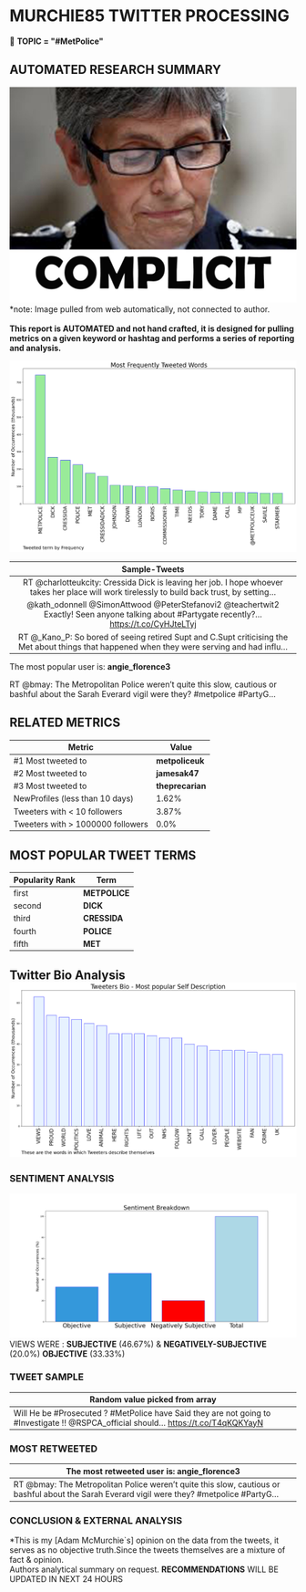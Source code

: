 # MURCHIE85 TWITTER PROCESSING 
&#x1F34E; **TOPIC = "#MetPolice"**

## AUTOMATED RESEARCH SUMMARY

![image](assets/2022-02-10hashtagImage.png)*note: Image pulled from web automatically, not connected to author.
<br></br>
<b> This report is AUTOMATED and not hand crafted, it is designed for pulling metrics on a given keyword or hashtag and performs a series of reporting and analysis.</b>



![image](assets/2022-02-10TWEETS.png)



|                **Sample-Tweets**        |
| :-------------: |
| RT @charlotteukcity: Cressida Dick is leaving her job. I hope whoever takes her place will work tirelessly to build back trust, by setting… |
| @kath_odonnell @SimonAttwood @PeterStefanovi2 @teachertwit2 Exactly! Seen anyone talking about #Partygate recently?… https://t.co/CyHJteLTyj |
| RT @_Kano_P: So bored of seeing retired Supt and C.Supt criticising the Met about things that happened when they were serving and had influ… |

The most popular user is: **angie_florence3**
<div class="alert alert-block alert-danger"> RT @bmay: The Metropolitan Police weren’t quite this slow, cautious or bashful about the Sarah Everard vigil were they? 
#metpolice #PartyG…</div>

## RELATED METRICS<br>
| Metric | Value |
| ------------- | ------------- |
| #1 Most tweeted to  | **metpoliceuk** |
| #2 Most tweeted to  | **jamesak47** |
| #3 Most tweeted to  | **theprecarian** |
| NewProfiles (less than 10 days) | 1.62%  |
| Tweeters with < 10 followers  | 3.87%|
| Tweeters with > 1000000 followers  | 0.0%  |



## MOST POPULAR TWEET TERMS 


| Popularity Rank  | Term |
| ------------- | ------------- |
| first  | **METPOLICE**  |
| second  | **DICK**  |
| third  | **CRESSIDA** |
| fourth  | **POLICE**  |
| fifth  | **MET**  |


## Twitter Bio Analysis![image](assets/2022-02-10BIO.png)
### SENTIMENT ANALYSIS
![image](assets/2022-02-10sentiment.png)
VIEWS WERE : **SUBJECTIVE**  (46.67%) & **NEGATIVELY-SUBJECTIVE** (20.0%) **OBJECTIVE** (33.33%)

### TWEET SAMPLE 
| Random value picked from array |
| ------------- |
|Will He be #Prosecuted ? #MetPolice have Said they are not going to #Investigate !!  @RSPCA_official should… https://t.co/T4qKQKYayN |

### MOST RETWEETED 

| The most retweeted user is: **angie_florence3**  |
| ------------- |
| RT @bmay: The Metropolitan Police weren’t quite this slow, cautious or bashful about the Sarah Everard vigil were they? #metpolice #PartyG… |

### CONCLUSION & EXTERNAL ANALYSIS

*This is my [Adam McMurchie`s] opinion on the data from the tweets, it serves as no objective truth.Since the tweets themselves are a mixture of fact & opinion.<br>
Authors analytical summary on request.
**RECOMMENDATIONS** WILL BE UPDATED IN NEXT  24 HOURS <br>